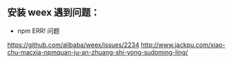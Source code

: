 ## 安装 weex 遇到问题：
* npm ERR! 问题

https://github.com/alibaba/weex/issues/2234
http://www.jackpu.com/xiao-chu-macxia-npmquan-ju-an-zhuang-shi-yong-sudoming-ling/

